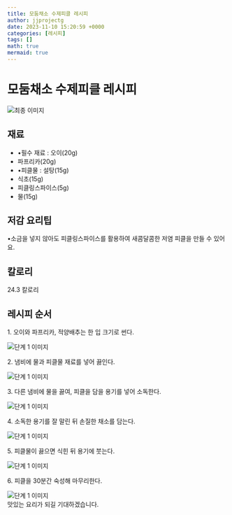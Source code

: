 ```yaml
---
title: 모둠채소 수제피클 레시피
author: jjprojectg
date: 2023-11-10 15:20:59 +0000
categories: [레시피]
tags: []
math: true
mermaid: true
---
```

<meta name="og:type" content="website"/>
<meta charset="UTF-8"/>
<div class="header">
  <h1>모둠채소 수제피클 레시피</h1>
</div>

<div class="container my-4">
  <div class="row">
    <div class="col-12 col-md-6">
      <div class="recipe-image">
        <img src="http://www.foodsafetykorea.go.kr/uploadimg/20230309/20230309112534_1678328734115.jpg" class="step-image" alt="최종 이미지"/>
      </div>
    </div>
    <div class="col-12 col-md-6">
      <div class="ingredients">
        <h2>재료</h2>
        <ul class="card">
          <li> •필수 재료 : 오이(20g) </li>
          <li>  파프리카(20g) </li>
          <li> •피클물 : 설탕(15g) </li>
          <li>  식초(15g) </li>
          <li>  피클링스파이스(5g) </li>
          <li>  물(15g) </li>
</ul>
      </div>
    </div>
    <div class="col-12 col-md-6">
      <div class="ingredients">
        <h2>저감 요리팁</h2>
        <div class="card"> 
          <p>
            •소금을 넣지 않아도 피클링스파이스를 활용하여 새콤달콤한 저염 피클을 만들 수 있어요.
          </p>
        </div>
      </div>
      <div class="ingredients">
        <h2>칼로리</h2>
        <div class="card"> 
          <p>
            24.3 칼로리
          </p>
        </div>
      </div>
    </div>
  </div>

  <h2 class="my-4">레시피 순서</h2>
  <div class="card recipe-card">
    <div class="card-body recipe-step">
      <p class="card-text step-description">1. 오이와 파프리카, 적양배추는 한 입 크기로 썬다.</p>
      <img src="http://www.foodsafetykorea.go.kr/uploadimg/20230309/20230309112625_1678328785475.jpg" alt="단계 1 이미지" class="step-image"/>
    </div>
  </div>
  <div class="card recipe-card">
    <div class="card-body recipe-step">
      <p class="card-text step-description">2. 냄비에 물과 피클물 재료를 넣어 끓인다.</p>
      <img src="http://www.foodsafetykorea.go.kr/uploadimg/20230309/20230309112643_1678328803213.jpg" alt="단계 1 이미지" class="step-image"/>
    </div>
  </div>
  <div class="card recipe-card">
    <div class="card-body recipe-step">
      <p class="card-text step-description">3. 다른 냄비에 물을 끓여, 피클을 담을 용기를 넣어 소독한다.</p>
      <img src="http://www.foodsafetykorea.go.kr/uploadimg/20230309/20230309112655_1678328815936.jpg" alt="단계 1 이미지" class="step-image"/>
    </div>
  </div>
  <div class="card recipe-card">
    <div class="card-body recipe-step">
      <p class="card-text step-description">4. 소독한 용기를 잘 말린 뒤 손질한 채소를 담는다.</p>
      <img src="http://www.foodsafetykorea.go.kr/uploadimg/20230309/20230309112709_1678328829122.jpg" alt="단계 1 이미지" class="step-image"/>
    </div>
  </div>
  <div class="card recipe-card">
    <div class="card-body recipe-step">
      <p class="card-text step-description">5. 피클물이 끓으면 식힌 뒤 용기에 붓는다.</p>
      <img src="http://www.foodsafetykorea.go.kr/uploadimg/20230309/20230309112721_1678328841962.jpg" alt="단계 1 이미지" class="step-image"/>
    </div>
  </div>
  <div class="card recipe-card">
    <div class="card-body recipe-step">
      <p class="card-text step-description">6. 피클을 30분간 숙성해 마무리한다.</p>
      <img src="http://www.foodsafetykorea.go.kr/uploadimg/20230309/20230309112740_1678328860571.jpg" alt="단계 1 이미지" class="step-image"/>
    </div>
  </div>

</div>
맛있는 요리가 되길 기대하겠습니다.
